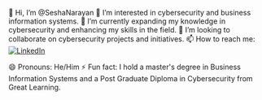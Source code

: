 👋 Hi, I’m @SeshaNarayan
👀 I’m interested in cybersecurity and business information systems.
🌱 I’m currently expanding my knowledge in cybersecurity and enhancing my skills in the field.
💞️ I’m looking to collaborate on cybersecurity projects and initiatives.
📫 How to reach me: [![LinkedIn](https://img.icons8.com/ios-filled/50/linkedin.png)](https://www.linkedin.com/in/seshanamuduri/)

😄 Pronouns: He/Him
⚡ Fun fact: I hold a master's degree in Business Information Systems and a Post Graduate Diploma in Cybersecurity from Great Learning.
<!---
SeshaNarayan/SeshaNarayan is a ✨ special ✨ repository because its `README.md` (this file) appears on your GitHub profile.
You can click the Preview link to take a look at your changes.
--->
